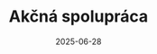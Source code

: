 ---
layout: layouts/non-en-archive-episode.njk
tags: skarchive
date: "2025-06-28"
title: Akčná spolupráca
perex: "TVP 3 Rzeszów: Vojenský cintorín v Manylove | ČT Brno: Spolupráca Moravského Pitína a slovenského Horného Srnia | DUNA TV Szeged: Maďarsko–srbské pohraničné projekty | STVR Košice: Arka pokoja pre deti z vojnou zničeného Donetska - česko–slovensko–ukrajinská spolupráca"
datum: 28. 6. 2025
tv: STVR :2
foto: /images/uploads/crossborder_cooperation_in_action_357x206.jpg
alt: spojené ruky ako znak spolupráce
link: https://www.stvr.sk/televizia/archiv/14252/539670#385
---